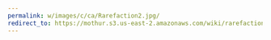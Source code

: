 ```yaml
---
permalink: w/images/c/ca/Rarefaction2.jpg/
redirect_to: https://mothur.s3.us-east-2.amazonaws.com/wiki/rarefaction2.jpg
---
```


